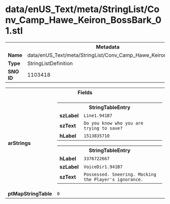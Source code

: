<h1>data/enUS_Text/meta/StringList/Conv_Camp_Hawe_Keiron_BossBark_01.stl</h1><table><tr><th colspan="100%">Metadata</th></tr><tr><td><b>Name</b></td><td>data/enUS_Text/meta/StringList/Conv_Camp_Hawe_Keiron_BossBark_01.stl</td></tr><tr><td><b>Type</b></td><td>StringListDefinition</td></tr><tr><td><b>SNO ID</b></td><td>1103418</td></tr></table>

<table><tr><th colspan="100%">Fields</th></tr><tr><td><b>arStrings</b></td><td><table><tr><th colspan="100%">StringTableEntry</th></tr><tr><td><b>szLabel</b></td><td><code>Line1.941B7</code></td></tr><tr><td><b>szText</b></td><td><code>Do you know who you are trying to save?</code></td></tr><tr><td><b>hLabel</b></td><td><code>1513835710</code></td></tr></table>


<table><tr><th colspan="100%">StringTableEntry</th></tr><tr><td><b>hLabel</b></td><td><code>3376722667</code></td></tr><tr><td><b>szLabel</b></td><td><code>VoiceDir1.941B7</code></td></tr><tr><td><b>szText</b></td><td><code>Possessed. Sneering. Mocking the Player's ignorance.</code></td></tr></table>


</td></tr><tr><td><b>ptMapStringTable</b></td><td><code>0</code></td></tr></table>

